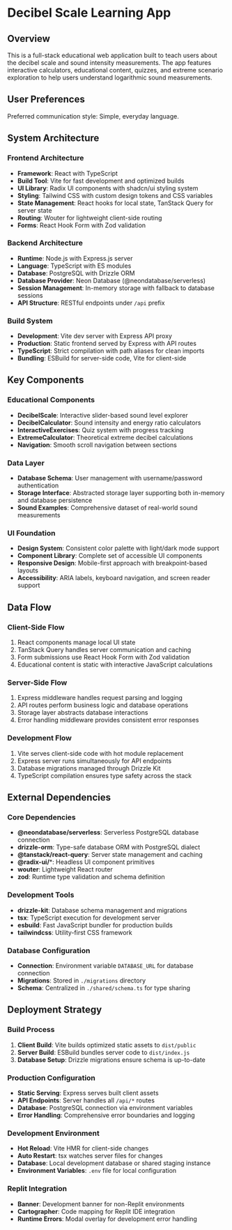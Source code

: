# Decibel Scale Learning App

## Overview

This is a full-stack educational web application built to teach users about the decibel scale and sound intensity measurements. The app features interactive calculators, educational content, quizzes, and extreme scenario exploration to help users understand logarithmic sound measurements.

## User Preferences

Preferred communication style: Simple, everyday language.

## System Architecture

### Frontend Architecture
- **Framework**: React with TypeScript
- **Build Tool**: Vite for fast development and optimized builds
- **UI Library**: Radix UI components with shadcn/ui styling system
- **Styling**: Tailwind CSS with custom design tokens and CSS variables
- **State Management**: React hooks for local state, TanStack Query for server state
- **Routing**: Wouter for lightweight client-side routing
- **Forms**: React Hook Form with Zod validation

### Backend Architecture
- **Runtime**: Node.js with Express.js server
- **Language**: TypeScript with ES modules
- **Database**: PostgreSQL with Drizzle ORM
- **Database Provider**: Neon Database (@neondatabase/serverless)
- **Session Management**: In-memory storage with fallback to database sessions
- **API Structure**: RESTful endpoints under `/api` prefix

### Build System
- **Development**: Vite dev server with Express API proxy
- **Production**: Static frontend served by Express with API routes
- **TypeScript**: Strict compilation with path aliases for clean imports
- **Bundling**: ESBuild for server-side code, Vite for client-side

## Key Components

### Educational Components
- **DecibelScale**: Interactive slider-based sound level explorer
- **DecibelCalculator**: Sound intensity and energy ratio calculators
- **InteractiveExercises**: Quiz system with progress tracking
- **ExtremeCalculator**: Theoretical extreme decibel calculations
- **Navigation**: Smooth scroll navigation between sections

### Data Layer
- **Database Schema**: User management with username/password authentication
- **Storage Interface**: Abstracted storage layer supporting both in-memory and database persistence
- **Sound Examples**: Comprehensive dataset of real-world sound measurements

### UI Foundation
- **Design System**: Consistent color palette with light/dark mode support
- **Component Library**: Complete set of accessible UI components
- **Responsive Design**: Mobile-first approach with breakpoint-based layouts
- **Accessibility**: ARIA labels, keyboard navigation, and screen reader support

## Data Flow

### Client-Side Flow
1. React components manage local UI state
2. TanStack Query handles server communication and caching
3. Form submissions use React Hook Form with Zod validation
4. Educational content is static with interactive JavaScript calculations

### Server-Side Flow
1. Express middleware handles request parsing and logging
2. API routes perform business logic and database operations
3. Storage layer abstracts database interactions
4. Error handling middleware provides consistent error responses

### Development Flow
1. Vite serves client-side code with hot module replacement
2. Express server runs simultaneously for API endpoints
3. Database migrations managed through Drizzle Kit
4. TypeScript compilation ensures type safety across the stack

## External Dependencies

### Core Dependencies
- **@neondatabase/serverless**: Serverless PostgreSQL database connection
- **drizzle-orm**: Type-safe database ORM with PostgreSQL dialect
- **@tanstack/react-query**: Server state management and caching
- **@radix-ui/***: Headless UI component primitives
- **wouter**: Lightweight React router
- **zod**: Runtime type validation and schema definition

### Development Tools
- **drizzle-kit**: Database schema management and migrations
- **tsx**: TypeScript execution for development server
- **esbuild**: Fast JavaScript bundler for production builds
- **tailwindcss**: Utility-first CSS framework

### Database Configuration
- **Connection**: Environment variable `DATABASE_URL` for database connection
- **Migrations**: Stored in `./migrations` directory
- **Schema**: Centralized in `./shared/schema.ts` for type sharing

## Deployment Strategy

### Build Process
1. **Client Build**: Vite builds optimized static assets to `dist/public`
2. **Server Build**: ESBuild bundles server code to `dist/index.js`
3. **Database Setup**: Drizzle migrations ensure schema is up-to-date

### Production Configuration
- **Static Serving**: Express serves built client assets
- **API Endpoints**: Server handles all `/api/*` routes
- **Database**: PostgreSQL connection via environment variables
- **Error Handling**: Comprehensive error boundaries and logging

### Development Environment
- **Hot Reload**: Vite HMR for client-side changes
- **Auto Restart**: tsx watches server files for changes
- **Database**: Local development database or shared staging instance
- **Environment Variables**: `.env` file for local configuration

### Replit Integration
- **Banner**: Development banner for non-Replit environments
- **Cartographer**: Code mapping for Replit IDE integration
- **Runtime Errors**: Modal overlay for development error handling